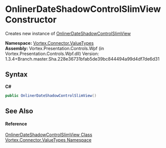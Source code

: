 # OnlinerDateShadowControlSlimView Constructor 
 

Creates new instance of <a href="T_Vortex_Connector_ValueTypes_OnlinerDateShadowControlSlimView.md">OnlinerDateShadowControlSlimView</a>

**Namespace:**&nbsp;<a href="N_Vortex_Connector_ValueTypes.md">Vortex.Connector.ValueTypes</a><br />**Assembly:**&nbsp;Vortex.Presentation.Controls.Wpf (in Vortex.Presentation.Controls.Wpf.dll) Version: 1.3.4+Branch.master.Sha.228e36731bfab5de39bc844494a99d4df7de6d31

## Syntax

**C#**<br />
``` C#
public OnlinerDateShadowControlSlimView()
```


## See Also


#### Reference
<a href="T_Vortex_Connector_ValueTypes_OnlinerDateShadowControlSlimView.md">OnlinerDateShadowControlSlimView Class</a><br /><a href="N_Vortex_Connector_ValueTypes.md">Vortex.Connector.ValueTypes Namespace</a><br />